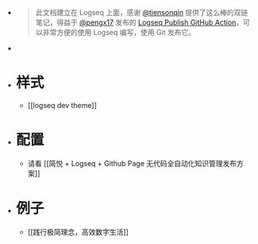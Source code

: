 - > 此文档建立在 Logseq 上面，感谢 [@tiensonqin](https://twitter.com/tiensonqin) 提供了这么棒的双链笔记，得益于 [@pengx17](https://twitter.com/pengx17) 发布的 [Logseq Publish GitHub Action](https://pengx17.github.io/knowledge-garden/#/page/logseq%20publish%20github%20action)，可以非常方便的使用 Logseq 编写，使用 Git 发布它。
-
- # 样式
	- [[logseq dev theme]]
- # 配置
	- 请看 [[简悦 + Logseq + Github Page 无代码全自动化知识管理发布方案]]
- # 例子
	- [[践行极简理念，高效数字生活]]